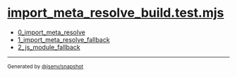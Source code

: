 # [import_meta_resolve_build.test.mjs](../import_meta_resolve_build.test.mjs)



- [0_import_meta_resolve](0_import_meta_resolve/0_import_meta_resolve.md)
- [1_import_meta_resolve_fallback](1_import_meta_resolve_fallback/1_import_meta_resolve_fallback.md)
- [2_js_module_fallback](2_js_module_fallback/2_js_module_fallback.md)

---

<sub>
  Generated by <a href="https://github.com/jsenv/core/tree/main/packages/independent/snapshot">@jsenv/snapshot</a>
</sub>